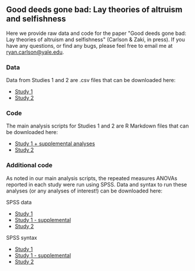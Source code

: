 ## Good deeds gone bad: Lay theories of altruism and selfishness
Here we provide raw data and code for the paper "Good deeds gone bad: Lay theories of altruism and selfishness" (Carlson &amp; Zaki, in press). If you have any questions, or find any bugs, please feel free to email me at ryan.carlson@yale.edu.

### Data
Data from Studies 1 and 2 are .csv files that can be downloaded here:  
  - [Study 1](study1/layTheories_s1_raw.csv)  
  - [Study 2](study2/layTheories_s2_raw.csv)
  
### Code
The main analysis scripts for Studies 1 and 2 are R Markdown files that can be downloaded here:
  - [Study 1 + supplemental analyses](study1/layTheories_s1_analysis.Rmd)  
  - [Study 2](study2/layTheories_s2_analysis.Rmd)

### Additional code
As noted in our main analysis scripts, the repeated measures ANOVAs reported in each study were run using SPSS. Data and syntax to run these analyses (or any analyses of interest!) can be downloaded here:

SPSS data
  - [Study 1](/study1/spss/layTheories_s1_spss.csv)
  - [Study 1 - supplemental](/study1/spss/layTheories_s1_supp_spss.csv)
  - [Study 2](/study2/spss/layTheories_s2_spss.csv)
  
SPSS syntax
  - [Study 1](/study1/spss/layTheories_s1_spss_syntax.sps) 
  - [Study 1 - supplemental](/study1/spss/layTheories_s1_supp_spss_syntax.sps) 
  - [Study 2](/study2/spss/layTheories_s2_spss_syntax.sps)  
